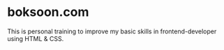 # boksoon.com
This is personal training to improve my basic skills in frontend-developer using HTML &amp; CSS.
